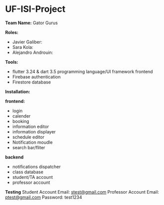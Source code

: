 # UF-ISI-Project

**Team Name:** Gator Gurus

**Roles:**
- Javier Galiber: 
- Sara Kola: 
- Alejandro Androuin:

**Tools:**
- flutter 3.24 & dart 3.5 programming language/UI framework frontend
- Firebase authentication
- Firestore database

**Installation:**



**frontend:**
- login
- calender
- booking
- information editor
- information displayer
- schedule editor
- Notification moudle
- search bar/fliter

**backend**
- notifications dispatcher
- class database
- student/TA account
- professor account

**Testing**
Student Account Email: stest@gmail.com
Professor Account Email: ptest@gmail.com
Password: test1234

